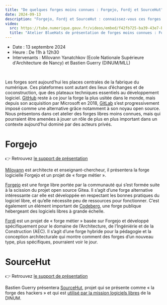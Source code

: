 ```yaml
---
title: "De quelques forges moins connues : Forgejo, Fordj et SourceHut"
date: 2024-09-13
description: "Forgejo, Fordj et SourceHut : connaissez-vous ces forges ?"
video:
  src: https://tube.numerique.gouv.fr/videos/embed/f42fb725-ba39-43e7-bde4-afd627b1b302
  title: "Atelier BlueHats de présentation de forges moins connues : Forgejo, Fordj et SourceHut"
---
```

- Date : 13 septembre 2024
- Heure : De 11h à 12h30
- Intervenants : Milovann Yanatchkov (Ecole Nationale Supérieure d'Architecture de Nancy) et Bastien Guerry (DINUM/MLL)

<br/>

Les forges sont aujourd’hui les places centrales de la fabrique du numérique. Ces plateformes sont autant des lieux d’échanges et de coconstruction, que des plateaux techniques essentiels au développement logiciel. [GitHub](https://fr.wikipedia.org/wiki/GitHub) reste à ce jour la forge la plus usitée dans le monde, mais depuis son acquisition par Microsoft en 2018, [GitLab](https://fr.wikipedia.org/wiki/GitLab) s’est progressivement imposé comme une alternative grâce notamment à son noyau open source. Nous présentons dans cet atelier des forges libres moins connues, mais qui pourraient être amenées à jouer un rôle de plus en plus important dans un contexte aujourd’hui dominé par des acteurs privés.

# Forgejo

👉 Retrouvez [le support de présentation](https://pad.codeatlas.cc/xDUhZC72RV-KaXwe3imSOA?view#)

[Milovann](https://rvba.fr/my.html) est architecte et enseignant-chercheur, il présentera la forge logicielle Forgejo et un projet de « forge métier ».

[Forgejo](https://forgejo.org) est une forge libre portée par la communauté qui s’est formée suite à la scission du projet open source Gitea. Il s’agit d’une forge alternative intéressante car elle est développée en respectant les bonnes pratiques du logiciel libre, et qu’elle nécessite peu de ressources pour fonctionner. C’est également un élément important de [Codeberg](https://codeberg.org/), une forge publique hébergeant des logiciels libres à grande échelle.

[Fordj](https://fordj.org/) est un projet de « forge métier » basée sur Forgejo et développé spécifiquement pour le domaine de l’Architecture, de l’Ingéniérie et de la Construction (AEC). Il s’agit d’une forge hybride pour la pédagogie et la conception architecturale qui montre comment des forges d’un nouveau type, plus spécifiques, pourraient voir le jour.

# SourceHut

👉 Retrouvez [le support de présentation](https://pad.numerique.gouv.fr/H4tNEpuDTJCVmwWaJCNOfQ?view)

Bastien Guerry présentera [SourceHut](https://sourcehut.org/), projet qui se présente comme « la forge des hackers » et qui est [utilisé par la mission logiciels libres](https://code.gouv.fr/fr/blog/pourquoi-le-pole-logiciels-libres-detalab-utilise-sourcehut/) de la DINUM.


